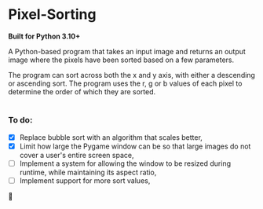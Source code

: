 # Pixel-Sorting
**Built for Python 3.10+**

A Python-based program that takes an input image and returns an output image where the pixels have been sorted based on a few parameters.

The program can sort across both the x and y axis, with either a descending or ascending sort. The program uses the r, g or b values of each pixel to determine the order of which they are sorted.
#
### To do:
- [x] Replace bubble sort with an algorithm that scales better,
- [x] Limit how large the Pygame window can be so that large images do not cover a user's entire screen space,
- [ ] Implement a system for allowing the window to be resized during runtime, while maintaining its aspect ratio,
- [ ] Implement support for more sort values,

🦆
